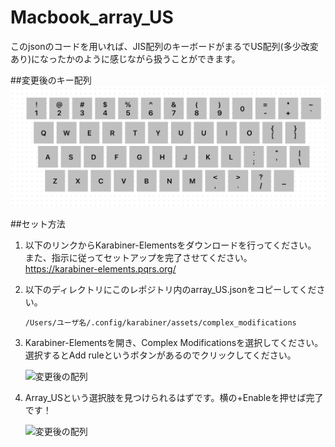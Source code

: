 # Macbook_array_US
このjsonのコードを用いれば、JIS配列のキーボードがまるでUS配列(多少改変あり)になったかのように感じながら扱うことができます。

##変更後のキー配列
![変更後の配列](material/from_JIS_to_US.jpg "From-JIS-to-US")

##セット方法
1. 以下のリンクからKarabiner-Elementsをダウンロードを行ってください。
   また、指示に従ってセットアップを完了させてください。
   https://karabiner-elements.pqrs.org/

2. 以下のディレクトリにこのレポジトリ内のarray_US.jsonをコピーしてください。
   ```
   /Users/ユーザ名/.config/karabiner/assets/complex_modifications
   ```

3. Karabiner-Elementsを開き、Complex Modificationsを選択してください。
   選択するとAdd ruleというボタンがあるのでクリックしてください。

   ![変更後の配列](material/Complex_Modifications.jpg "From-JIS-to-US")

4. Array_USという選択肢を見つけられるはずです。横の+Enableを押せば完了です！

   ![変更後の配列](material/Array_US.jpg "From-JIS-to-US")